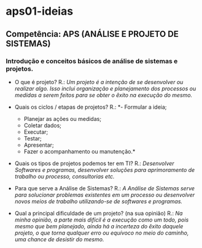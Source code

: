 # aps01-ideias
 
## Competência: APS (ANÁLISE E PROJETO DE SISTEMAS)

### Introdução e conceitos básicos de análise de sistemas e projetos.

- O que é projeto?
R.: *Um projeto é a intenção de se desenvolver ou realizar algo. Isso inclui organização e planejamento
 dos processos ou medidas a serem feitos para se obter o êxito na execução do mesmo.*

- Quais os ciclos / etapas de projetos?
R.: *- Formular a ideia;
    - Planejar as ações ou medidas;
	- Coletar dados;
	- Executar;
	- Testar;
	- Apresentar; 
	- Fazer o acompanhamento ou manutenção.*

- Quais os tipos de projetos podemos ter em TI?
R.: *Desenvolver Softwares e programas, desenvolver soluções para aprimoramento de trabalho ou processo, consultorias etc.*

- Para que serve a Análise de Sistemas?
R.: *A Análise de Sistemas serve para solucionar problemas existentes em um processo ou desenvolver
 novos meios de trabalho utilizando-se de softwares e programas.* 

- Qual a principal dificuldade de um projeto? (na sua opinião)
R.: *Na minha opinião, a parte mais difícil é a execução como um todo, pois mesmo que bem planejado, ainda há
 a incerteza do êxito daquele projeto, o que torna qualquer erro ou equívoco no meio do caminho, uma chance de desistir do mesmo.*